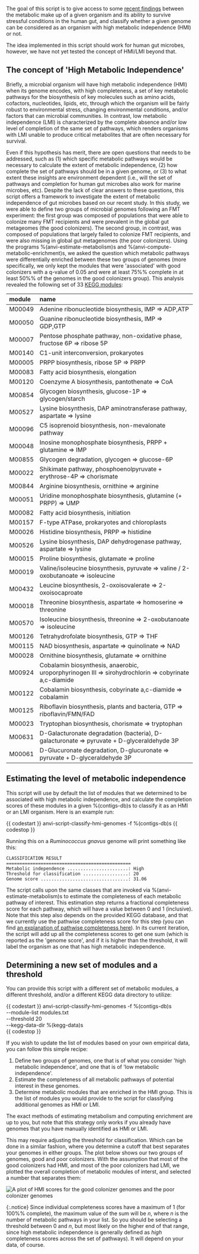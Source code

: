 The goal of this script is to give access to some [recent findings](https://doi.org/10.1101/2021.03.02.433653) between the metabolic make up of a given organism and its ability to survive stressful conditions in the human gut, and classify whether a given genome can be considered as an organism with high metabolic independence (HMI) or not.

The idea implemented in this script should work for human gut microbes, however, we have not yet tested the concept of HMI/LMI beyond that.

## The concept of 'High Metabolic Independence'

Briefly, a microbial organism will have high metabolic independence (HMI) when its genome encodes, with high completeness, a set of key metabolic pathways for the biosynthesis of key molecules such as amino acids, cofactors, nucleotides, lipids, etc, through which the organism will be fairly robust to environmental stress, changing environmental conditions, and/or factors that can microbial communities. In contrast, low metabolic independence (LMI) is characterized by the complete absence and/or low level of completion of the same set of pathways, which renders organisms with LMI unable to produce critical metabolites that are often necessary for survival.

Even if this hypothesis has merit, there are open questions that needs to be addressed, such as (1) which specific metabolic pathways would be necessary to calculate the extent of metabolic independence, (2) how complete the set of pathways should be in a given genome, or (3) to what extent these insights are environment dependent (i.e., will the set of pathways and completion for human gut microbes also work for marine microbes, etc). Despite the lack of clear answers to these questions, this script offers a framework to investigate the extent of metabolic independence of gut microbes based on our recent study. In this study, we were able to define two groups of microbial genomes following an FMT experiment: the first group was composed of populations that were able to colonize many FMT recipients and were prevalent in the global gut metageomes (the good colonizers). The second group, in contrast, was composed of populations that largely failed to colonize FMT recipients, and were also missing in global gut metagenomes (the poor colonizers). Using the programs %(anvi-estimate-metabolism)s and %(anvi-compute-metabolic-enrichment)s, we asked the question which metabolic pathways were differentially enriched between these two groups of genomes (more specifically, we only kept the modules that were 'associated' with good colonizers with a q-value of 0.05 and were at least 75%% complete in at least 50%% of the genomes in the good colonizers group). This analysis revealed the following set of 33 [KEGG modules](https://www.genome.jp/kegg/module.html):

|**module**|**name**|
|:--|:--|
|M00049|Adenine ribonucleotide biosynthesis, IMP => ADP,ATP|
|M00050|Guanine ribonucleotide biosynthesis, IMP => GDP,GTP|
|M00007|Pentose phosphate pathway, non-oxidative phase, fructose 6P => ribose 5P|
|M00140|C1-unit interconversion, prokaryotes|
|M00005|PRPP biosynthesis, ribose 5P => PRPP|
|M00083|Fatty acid biosynthesis, elongation|
|M00120|Coenzyme A biosynthesis, pantothenate => CoA|
|M00854|Glycogen biosynthesis, glucose-1P => glycogen/starch|
|M00527|Lysine biosynthesis, DAP aminotransferase pathway, aspartate => lysine|
|M00096|C5 isoprenoid biosynthesis, non-mevalonate pathway|
|M00048|Inosine monophosphate biosynthesis, PRPP + glutamine => IMP|
|M00855|Glycogen degradation, glycogen => glucose-6P|
|M00022|Shikimate pathway, phosphoenolpyruvate + erythrose-4P => chorismate|
|M00844|Arginine biosynthesis, ornithine => arginine|
|M00051|Uridine monophosphate biosynthesis, glutamine (+ PRPP) => UMP|
|M00082|Fatty acid biosynthesis, initiation|
|M00157|F-type ATPase, prokaryotes and chloroplasts|
|M00026|Histidine biosynthesis, PRPP => histidine|
|M00526|Lysine biosynthesis, DAP dehydrogenase pathway, aspartate => lysine|
|M00015|Proline biosynthesis, glutamate => proline|
|M00019|Valine/isoleucine biosynthesis, pyruvate => valine / 2-oxobutanoate => isoleucine|
|M00432|Leucine biosynthesis, 2-oxoisovalerate => 2-oxoisocaproate|
|M00018|Threonine biosynthesis, aspartate => homoserine => threonine|
|M00570|Isoleucine biosynthesis, threonine => 2-oxobutanoate => isoleucine|
|M00126|Tetrahydrofolate biosynthesis, GTP => THF|
|M00115|NAD biosynthesis, aspartate => quinolinate => NAD|
|M00028|Ornithine biosynthesis, glutamate => ornithine|
|M00924|Cobalamin biosynthesis, anaerobic, uroporphyrinogen III => sirohydrochlorin => cobyrinate a,c-diamide|
|M00122|Cobalamin biosynthesis, cobyrinate a,c-diamide => cobalamin|
|M00125|Riboflavin biosynthesis, plants and bacteria, GTP => riboflavin/FMN/FAD|
|M00023|Tryptophan biosynthesis, chorismate => tryptophan|
|M00631|D-Galacturonate degradation (bacteria), D-galacturonate => pyruvate + D-glyceraldehyde 3P|
|M00061|D-Glucuronate degradation, D-glucuronate => pyruvate + D-glyceraldehyde 3P|

## Estimating the level of metabolic independence

This script will use by default the list of modules that we determined to be associated with high metabolic independence, and calculate the completion scores of these modules in a given %(contigs-db)s to classify it as an HMI or an LMI organism. Here is an example run:

{{ codestart }}
anvi-script-classify-hmi-genomes -f %(contigs-db)s
{{ codestop }}

Running this on a _Ruminococcus gnavus_ genome will print something like this:

```
CLASSIFICATION RESULT
===============================================
Metabolic independence .......................: High
Threshold for classification .................: 20
Genome score .................................: 31.06
```

The script calls upon the same classes that are invoked via %(anvi-estimate-metabolism)s to estimate the completeness of each metabolic pathway of interest. This estimation step returns a fractional completeness score for each pathway, which will have a value between 0 and 1 (inclusive). Note that this step also depends on the provided KEGG database, and that we currently use the pathwise completeness score for this step (you can find [an explanation of pathwise completeness here](https://anvio.org/help/main/programs/anvi-estimate-metabolism/#technical-details)). In its current iteration, the script will add up all the completeness scores to get one sum (which is reported as the 'genome score', and if it is higher than the threshold, it will label the organism as one that has high metabolic independence.

## Determining a new set of modules and a threshold

You can provide this script with a different set of metabolic modules, a different threshold, and/or a different KEGG data directory to utilize:

{{ codestart }}
anvi-script-classify-hmi-genomes -f %(contigs-db)s \
                                 --module-list modules.txt \
                                 --threshold 20 \
                                 --kegg-data-dir %(kegg-data)s \
{{ codestop }}

If you wish to update the list of modules based on your own empirical data, you can follow this simple recipe:

1. Define two groups of genomes, one that is of what you consider 'high metabolic independence', and one that is of 'low metabolic independence'.
2. Estimate the completeness of all metabolic pathways of potential interest in these genomes.
3. Determine metabolic modules that are enriched in the HMI group. This is the list of modules you would provide to the script for classifying additional genomes as HMI or LMI.

The exact methods of estimating metabolism and computing enrichment are up to you, but note that this strategy only works if you already have genomes that you have manually identified as HMI or LMI.

This may require adjusting the threshold for classification. Which can be done in a similar fashion, where you determine a cutoff that best separates your genomes in either groups. The plot below shows our two groups of genomes, good and poor colonizers. With the assumption that most of the good colonizers had HMI, and most of the poor colonizers had LMI, we plotted the overall completion of metabolic modules of interst, and selected a number that separates them:

![A plot of HMI scores for the good colonizer genomes and the poor colonizer genomes](../../images/FMT_HMI_score_plot.png)

{:.notice}
Since individual completeness scores have a maximum of 1 (for 100%% complete), the maximum value of the sum will be _n_, where _n_ is the number of metabolic pathways in your list. So you should be selecting a threshold between 0 and _n_, but most likely on the higher end of that range, since high metabolic independence is generally defined as _high_ completeness scores across the set of pathways). It will depend on your data, of course.
